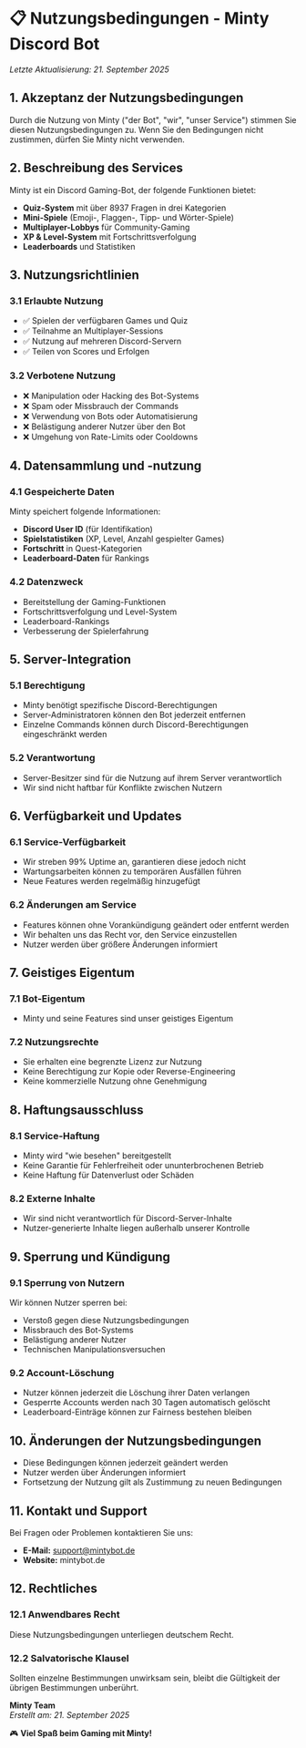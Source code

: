 # 📋 Nutzungsbedingungen - Minty Discord Bot

*Letzte Aktualisierung: 21. September 2025*

## 1. Akzeptanz der Nutzungsbedingungen

Durch die Nutzung von Minty ("der Bot", "wir", "unser Service") stimmen Sie diesen Nutzungsbedingungen zu. Wenn Sie den Bedingungen nicht zustimmen, dürfen Sie Minty nicht verwenden.

## 2. Beschreibung des Services

Minty ist ein Discord Gaming-Bot, der folgende Funktionen bietet:
- **Quiz-System** mit über 8937 Fragen in drei Kategorien
- **Mini-Spiele** (Emoji-, Flaggen-, Tipp- und Wörter-Spiele)
- **Multiplayer-Lobbys** für Community-Gaming
- **XP & Level-System** mit Fortschrittsverfolgung
- **Leaderboards** und Statistiken

## 3. Nutzungsrichtlinien

### 3.1 Erlaubte Nutzung
- ✅ Spielen der verfügbaren Games und Quiz
- ✅ Teilnahme an Multiplayer-Sessions
- ✅ Nutzung auf mehreren Discord-Servern
- ✅ Teilen von Scores und Erfolgen

### 3.2 Verbotene Nutzung
- ❌ Manipulation oder Hacking des Bot-Systems
- ❌ Spam oder Missbrauch der Commands
- ❌ Verwendung von Bots oder Automatisierung
- ❌ Belästigung anderer Nutzer über den Bot
- ❌ Umgehung von Rate-Limits oder Cooldowns

## 4. Datensammlung und -nutzung

### 4.1 Gespeicherte Daten
Minty speichert folgende Informationen:
- **Discord User ID** (für Identifikation)
- **Spielstatistiken** (XP, Level, Anzahl gespielter Games)
- **Fortschritt** in Quest-Kategorien
- **Leaderboard-Daten** für Rankings

### 4.2 Datenzweck
- Bereitstellung der Gaming-Funktionen
- Fortschrittsverfolgung und Level-System
- Leaderboard-Rankings
- Verbesserung der Spielerfahrung

## 5. Server-Integration

### 5.1 Berechtigung
- Minty benötigt spezifische Discord-Berechtigungen
- Server-Administratoren können den Bot jederzeit entfernen
- Einzelne Commands können durch Discord-Berechtigungen eingeschränkt werden

### 5.2 Verantwortung
- Server-Besitzer sind für die Nutzung auf ihrem Server verantwortlich
- Wir sind nicht haftbar für Konflikte zwischen Nutzern

## 6. Verfügbarkeit und Updates

### 6.1 Service-Verfügbarkeit
- Wir streben 99% Uptime an, garantieren diese jedoch nicht
- Wartungsarbeiten können zu temporären Ausfällen führen
- Neue Features werden regelmäßig hinzugefügt

### 6.2 Änderungen am Service
- Features können ohne Vorankündigung geändert oder entfernt werden
- Wir behalten uns das Recht vor, den Service einzustellen
- Nutzer werden über größere Änderungen informiert

## 7. Geistiges Eigentum

### 7.1 Bot-Eigentum
- Minty und seine Features sind unser geistiges Eigentum

### 7.2 Nutzungsrechte
- Sie erhalten eine begrenzte Lizenz zur Nutzung
- Keine Berechtigung zur Kopie oder Reverse-Engineering
- Keine kommerzielle Nutzung ohne Genehmigung

## 8. Haftungsausschluss

### 8.1 Service-Haftung
- Minty wird "wie besehen" bereitgestellt
- Keine Garantie für Fehlerfreiheit oder ununterbrochenen Betrieb
- Keine Haftung für Datenverlust oder Schäden

### 8.2 Externe Inhalte
- Wir sind nicht verantwortlich für Discord-Server-Inhalte
- Nutzer-generierte Inhalte liegen außerhalb unserer Kontrolle

## 9. Sperrung und Kündigung

### 9.1 Sperrung von Nutzern
Wir können Nutzer sperren bei:
- Verstoß gegen diese Nutzungsbedingungen
- Missbrauch des Bot-Systems
- Belästigung anderer Nutzer
- Technischen Manipulationsversuchen

### 9.2 Account-Löschung
- Nutzer können jederzeit die Löschung ihrer Daten verlangen
- Gesperrte Accounts werden nach 30 Tagen automatisch gelöscht
- Leaderboard-Einträge können zur Fairness bestehen bleiben

## 10. Änderungen der Nutzungsbedingungen

- Diese Bedingungen können jederzeit geändert werden
- Nutzer werden über Änderungen informiert
- Fortsetzung der Nutzung gilt als Zustimmung zu neuen Bedingungen

## 11. Kontakt und Support

Bei Fragen oder Problemen kontaktieren Sie uns:
- **E-Mail:** support@mintybot.de
- **Website:** mintybot.de

## 12. Rechtliches

### 12.1 Anwendbares Recht
Diese Nutzungsbedingungen unterliegen deutschem Recht.

### 12.2 Salvatorische Klausel
Sollten einzelne Bestimmungen unwirksam sein, bleibt die Gültigkeit der übrigen Bestimmungen unberührt.

**Minty Team**  
*Erstellt am: 21. September 2025*

🎮 **Viel Spaß beim Gaming mit Minty!**
